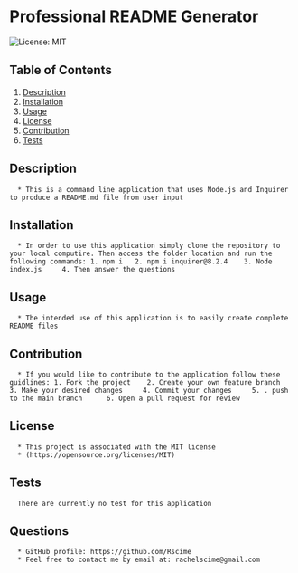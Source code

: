 # Professional README Generator
  ![License: MIT](https://img.shields.io/badge/License-MIT-yellow.svg)
  ## Table of Contents
  1. [Description](#description)
  2. [Installation](#installation)
  3. [Usage](#usage)
  4. [License](#license)
  5. [Contribution](#contribution)
  6. [Tests](#tests)

  ## Description
      * This is a command line application that uses Node.js and Inquirer to produce a README.md file from user input
  
  ## Installation
      * In order to use this application simply clone the repository to your local computire. Then access the folder location and run the following commands: 1. npm i   2. npm i inquirer@8.2.4    3. Node index.js     4. Then answer the questions
  
  ## Usage
      * The intended use of this application is to easily create complete README files
  
  ## Contribution
      * If you would like to contribute to the application follow these guidlines: 1. Fork the project    2. Create your own feature branch   3. Make your desired changes     4. Commit your changes     5. . push to the main branch      6. Open a pull request for review
  
  ## License
      * This project is associated with the MIT license
      * (https://opensource.org/licenses/MIT)
  
  ## Tests
      There are currently no test for this application

  ## Questions
      * GitHub profile: https://github.com/Rscime
      * Feel free to contact me by email at: rachelscime@gmail.com
